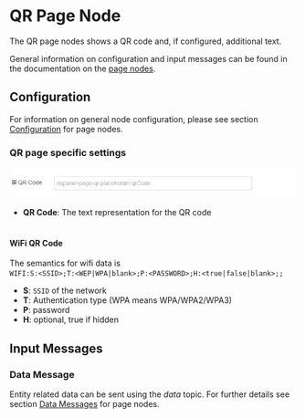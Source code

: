 # QR Page Node

The QR page nodes shows a QR code and, if configured, additional text.

General information on configuration and input messages can be found in the documentation on the [page nodes](./page-nodes.md).

## Configuration

For information on general node configuration, please see section [Configuration](./page-nodes.md#configuration) for page nodes.

### QR page specific settings

![image](img/page-node-qr_config.png)

-   **QR Code**: The text representation for the QR code<br/><br/>

#### WiFi QR Code

The semantics for wifi data is <br/> `WIFI:S:<SSID>;T:<WEP|WPA|blank>;P:<PASSWORD>;H:<true|false|blank>;;`

-   **S**: `SSID` of the network
-   **T**: Authentication type (WPA means WPA/WPA2/WPA3)
-   **P**: password
-   **H**: optional, true if hidden

## Input Messages

### Data Message

Entity related data can be sent using the _data_ topic. For further details see section [Data Messages](./page-nodes.md#data-messages) for page nodes.
